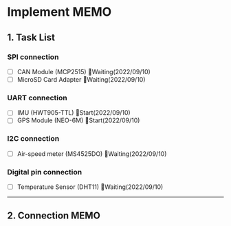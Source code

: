 # Implement MEMO 
## 1. Task List
### SPI connection
+ [ ] CAN Module (MCP2515)          :calendar:Waiting(2022/09/10)
+ [ ] MicroSD Card Adapter          :calendar:Waiting(2022/09/10) 

### UART connection
+ [ ] IMU (HWT905-TTL)              :calendar:Start(2022/09/10)
+ [ ] GPS Module (NEO-6M)           :calendar:Start(2022/09/10)

### I2C connection
+ [ ] Air-speed meter (MS4525DO)    :calendar:Waiting(2022/09/10)

### Digital pin connection
+ [ ] Temperature Sensor (DHT11)    :calendar:Waiting(2022/09/10)


---
## 2. Connection MEMO


